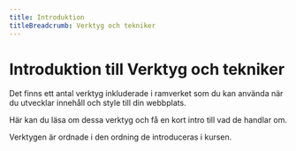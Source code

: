 ```yaml
---
title: Introduktion
titleBreadcrumb: Verktyg och tekniker
---
```

Introduktion till Verktyg och tekniker
=========================

Det finns ett antal verktyg inkluderade i ramverket som du kan använda när du utvecklar innehåll och style till din webbplats.

Här kan du läsa om dessa verktyg och få en kort intro till vad de handlar om.

Verktygen är ordnade i den ordning de introduceras i kursen.
